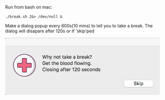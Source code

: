 Run from bash on mac: 

    ./break.sh 2&> /dev/null &
    
    
Make a dialog popup every 600s(10 mins) to tell you to take a break. The dialog will disapare after 120s or if 'skip'ped

![screenshot](screenshot.png)